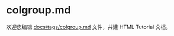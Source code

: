 colgroup.md
===

欢迎您编辑 <a target="__blank" href="https://github.com/jaywcjlove/html-tutorial/blob/master/docs/tags/colgroup.md">docs/tags/colgroup.md</a> 文件，共建 HTML Tutorial 文档。